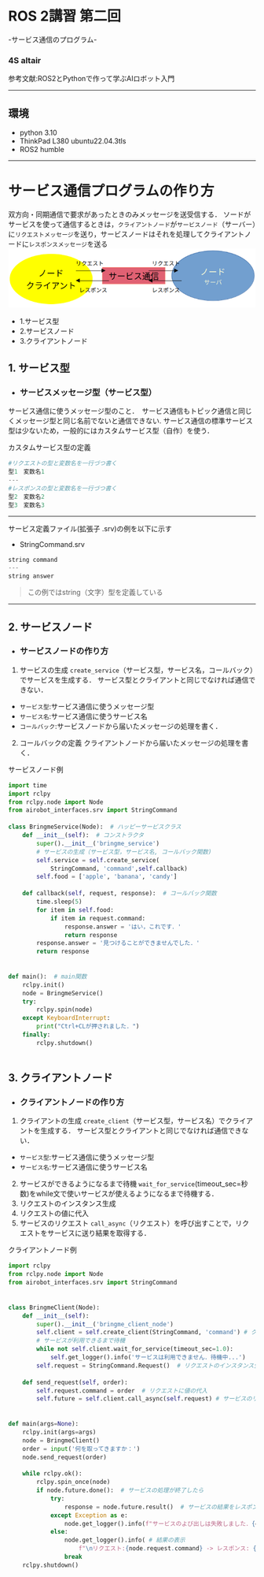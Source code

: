 # ROS 2講習 第二回
-サービス通信のプログラム-
### 4S altair

参考文献:ROS2とPythonで作って学ぶAIロボット入門

---

## 環境
* python 3.10 
* ThinkPad L380 ubuntu22.04.3tls
* ROS2 humble
---

# サービス通信プログラムの作り方
双方向・同期通信で要求があったときのみメッセージを送受信する．
ソードがサービスを使って通信するときは，`クライアントノード`が`サービスノード`（サーバー）に`リクエストメッセージ`を送り，サービスノードはそれを処理してクライアントノードに`レスポンスメッセージ`を送る
![Alt text](images/image.png)
* 1.サービス型
* 2.サービスノード
* 3.クライアントノード

## 1. サービス型
* ### サービスメッセージ型（サービス型）
サービス通信に使うメッセージ型のこと．　サービス通信もトピック通信と同じくメッセージ型と同じ名前でないと通信できない.
サービス通信の標準サービス型は少ないため，一般的にはカスタムサービス型（自作）を使う．

カスタムサービス型の定義
```py
#リクエストの型と変数名を一行づつ書く
型1　変数名1
---
#レスポンスの型と変数名を一行づつ書く
型2　変数名2
型3　変数名3
```
---
サービス定義ファイル(拡張子 .srv)の例を以下に示す
* StringCommand.srv
```py
string command
---
string answer
```
> この例ではstring（文字）型を定義している

---
## 2. サービスノード
* ### サービスノードの作り方
1. サービスの生成
`create_service`（サービス型，サービス名，コールバック）でサービスを生成する．
サービス型とクライアントと同じでなければ通信できない．
* `サービス型`:サービス通信に使うメッセージ型
* `サービス名`:サービス通信に使うサービス名
* `コールバック`:サービスノードから届いたメッセージの処理を書く．
2. コールバックの定義
クライアントノードから届いたメッセージの処理を書く．

サービスノード例
```py
import time
import rclpy
from rclpy.node import Node
from airobot_interfaces.srv import StringCommand

class BringmeService(Node):  # ハッピーサービスクラス
    def __init__(self):  # コンストラクタ
        super().__init__('bringme_service')
        # サービスの生成（サービス型，サービス名, コールバック関数)
        self.service = self.create_service(
            StringCommand, 'command',self.callback)
        self.food = ['apple', 'banana', 'candy']   

    def callback(self, request, response):  # コールバック関数
        time.sleep(5)
        for item in self.food:
            if item in request.command:
                response.answer = 'はい，これです．'
                return response
        response.answer = '見つけることができませんでした．'
        return response


def main():  # main関数
    rclpy.init()
    node = BringmeService()
    try:
        rclpy.spin(node)
    except KeyboardInterrupt:
        print("Ctrl+CLが押されました．")
    finally:
        rclpy.shutdown()
  
```

## 3. クライアントノード
* ### クライアントノードの作り方
1. クライアントの生成
`create_client`（サービス型，サービス名）でクライアントを生成する．
サービス型とクライアントと同じでなければ通信できない．
* `サービス型`:サービス通信に使うメッセージ型
* `サービス名`:サービス通信に使うサービス名
2. サービスができるようになるまで待機
`wait_for_service`(timeout_sec=秒数)をwhile文で使いサービスが使えるようになるまで待機する．
3. リクエストのインスタンス生成
4. リクエストの値に代入
5. サービスのリクエスト
`call_async`（リクエスト）を呼び出すことで，リクエストをサービスに送り結果を取得する．

クライアントノード例
```py
import rclpy
from rclpy.node import Node
from airobot_interfaces.srv import StringCommand


class BringmeClient(Node):
    def __init__(self):
        super().__init__('bringme_client_node')
        self.client = self.create_client(StringCommand, 'command') # クライアントの生成
        # サービスが利用できるまで待機
        while not self.client.wait_for_service(timeout_sec=1.0):
            self.get_logger().info('サービスは利用できません．待機中...')        
        self.request = StringCommand.Request()  # リクエストのインスタンス生成

    def send_request(self, order):
        self.request.command = order  # リクエストに値の代入   
        self.future = self.client.call_async(self.request) # サービスのリクエスト


def main(args=None):
    rclpy.init(args=args)
    node = BringmeClient()
    order = input('何を取ってきますか：')
    node.send_request(order)

    while rclpy.ok():
        rclpy.spin_once(node)
        if node.future.done():  # サービスの処理が終了したら
            try:
                response = node.future.result()  # サービスの結果をレスポンスに代入                  
            except Exception as e:
                node.get_logger().info(f"サービスのよび出しは失敗しました．{e}")
            else:                
                node.get_logger().info( # 結果の表示
                    f"\nリクエスト:{node.request.command} -> レスポンス: {response.answer}")
                break  
    rclpy.shutdown()
```

